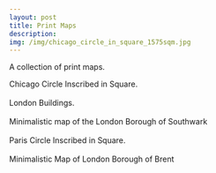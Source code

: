```yaml
---
layout: post
title: Print Maps
description:
img: /img/chicago_circle_in_square_1575sqm.jpg
---
```


A collection of print maps. 

<div class="img_row">
	<img class="col three" src="{{ site.baseurl }}/img/chicago_circle_in_square_1575sqm.jpg" alt="" title=""/>
</div>
<div class="col three caption">
	Chicago Circle Inscribed in Square.
</div>

<br>

<div class="img_row">
	<img class="col three" src="{{ site.baseurl }}/img/greater_london_building_footprints.jpg" alt="" title=""/>
</div>
<div class="col three caption">
	London Buildings.
</div>

<br>

<div class="img_row">
	<img class="col three" src="{{ site.baseurl }}/img/southwark.jpeg" alt="" title=""/>
</div>
<div class="col three caption">
	Minimalistic map of the London Borough of Southwark
</div>

<br>

<div class="img_row">
	<img class="col three" src="{{ site.baseurl }}/img/paris_arc_circle_in_square.jpg" alt="" title=""/>
</div>
<div class="col three caption">
	Paris Circle Inscribed in Square.
</div>

<br>

<div class="img_row">
	<img class="col three" src="{{ site.baseurl }}/img/brent.jpeg" alt="" title=""/>
</div>
<div class="col three caption">
	Minimalistic Map of London Borough of Brent
</div>
